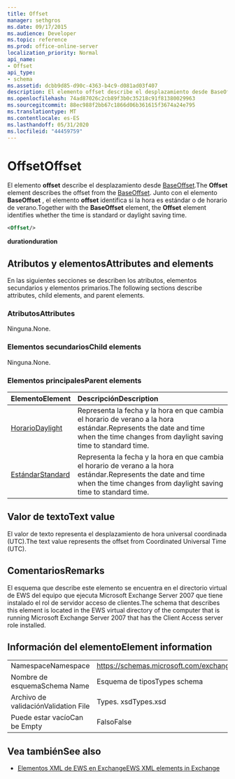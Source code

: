 ```yaml
---
title: Offset
manager: sethgros
ms.date: 09/17/2015
ms.audience: Developer
ms.topic: reference
ms.prod: office-online-server
localization_priority: Normal
api_name:
- Offset
api_type:
- schema
ms.assetid: dcbb9d85-d90c-4363-b4c9-d081ad03f407
description: El elemento offset describe el desplazamiento desde BaseOffset. Junto con el elemento BaseOffset, el elemento offset identifica si la hora es estándar o de horario de verano.
ms.openlocfilehash: 74ad87026c2cb89f3b0c35218c91f81380029963
ms.sourcegitcommit: 88ec988f2bb67c1866d06b361615f3674a24e795
ms.translationtype: MT
ms.contentlocale: es-ES
ms.lasthandoff: 05/31/2020
ms.locfileid: "44459759"
---
```

# <a name="offset"></a><span data-ttu-id="3d207-104">Offset</span><span class="sxs-lookup"><span data-stu-id="3d207-104">Offset</span></span>

<span data-ttu-id="3d207-105">El elemento **offset** describe el desplazamiento desde [BaseOffset](baseoffset.md).</span><span class="sxs-lookup"><span data-stu-id="3d207-105">The **Offset** element describes the offset from the [BaseOffset](baseoffset.md).</span></span> <span data-ttu-id="3d207-106">Junto con el elemento **BaseOffset** , el elemento **offset** identifica si la hora es estándar o de horario de verano.</span><span class="sxs-lookup"><span data-stu-id="3d207-106">Together with the **BaseOffset** element, the **Offset** element identifies whether the time is standard or daylight saving time.</span></span> 
  
```xml
<Offset/>
```

 <span data-ttu-id="3d207-107">**duration**</span><span class="sxs-lookup"><span data-stu-id="3d207-107">**duration**</span></span>
## <a name="attributes-and-elements"></a><span data-ttu-id="3d207-108">Atributos y elementos</span><span class="sxs-lookup"><span data-stu-id="3d207-108">Attributes and elements</span></span>

<span data-ttu-id="3d207-109">En las siguientes secciones se describen los atributos, elementos secundarios y elementos primarios.</span><span class="sxs-lookup"><span data-stu-id="3d207-109">The following sections describe attributes, child elements, and parent elements.</span></span>
  
### <a name="attributes"></a><span data-ttu-id="3d207-110">Atributos</span><span class="sxs-lookup"><span data-stu-id="3d207-110">Attributes</span></span>

<span data-ttu-id="3d207-111">Ninguna.</span><span class="sxs-lookup"><span data-stu-id="3d207-111">None.</span></span>
  
### <a name="child-elements"></a><span data-ttu-id="3d207-112">Elementos secundarios</span><span class="sxs-lookup"><span data-stu-id="3d207-112">Child elements</span></span>

<span data-ttu-id="3d207-113">Ninguna.</span><span class="sxs-lookup"><span data-stu-id="3d207-113">None.</span></span>
  
### <a name="parent-elements"></a><span data-ttu-id="3d207-114">Elementos principales</span><span class="sxs-lookup"><span data-stu-id="3d207-114">Parent elements</span></span>

|<span data-ttu-id="3d207-115">**Elemento**</span><span class="sxs-lookup"><span data-stu-id="3d207-115">**Element**</span></span>|<span data-ttu-id="3d207-116">**Descripción**</span><span class="sxs-lookup"><span data-stu-id="3d207-116">**Description**</span></span>|
|:-----|:-----|
|[<span data-ttu-id="3d207-117">Horario</span><span class="sxs-lookup"><span data-stu-id="3d207-117">Daylight</span></span>](daylight.md) <br/> |<span data-ttu-id="3d207-118">Representa la fecha y la hora en que cambia el horario de verano a la hora estándar.</span><span class="sxs-lookup"><span data-stu-id="3d207-118">Represents the date and time when the time changes from daylight saving time to standard time.</span></span>  <br/> |
|[<span data-ttu-id="3d207-119">Estándar</span><span class="sxs-lookup"><span data-stu-id="3d207-119">Standard</span></span>](standard.md) <br/> |<span data-ttu-id="3d207-120">Representa la fecha y la hora en que cambia el horario de verano a la hora estándar.</span><span class="sxs-lookup"><span data-stu-id="3d207-120">Represents the date and time when the time changes from daylight saving time to standard time.</span></span>  <br/> |
   
## <a name="text-value"></a><span data-ttu-id="3d207-121">Valor de texto</span><span class="sxs-lookup"><span data-stu-id="3d207-121">Text value</span></span>

<span data-ttu-id="3d207-122">El valor de texto representa el desplazamiento de hora universal coordinada (UTC).</span><span class="sxs-lookup"><span data-stu-id="3d207-122">The text value represents the offset from Coordinated Universal Time (UTC).</span></span>
  
## <a name="remarks"></a><span data-ttu-id="3d207-123">Comentarios</span><span class="sxs-lookup"><span data-stu-id="3d207-123">Remarks</span></span>

<span data-ttu-id="3d207-124">El esquema que describe este elemento se encuentra en el directorio virtual de EWS del equipo que ejecuta Microsoft Exchange Server 2007 que tiene instalado el rol de servidor acceso de clientes.</span><span class="sxs-lookup"><span data-stu-id="3d207-124">The schema that describes this element is located in the EWS virtual directory of the computer that is running Microsoft Exchange Server 2007 that has the Client Access server role installed.</span></span>
  
## <a name="element-information"></a><span data-ttu-id="3d207-125">Información del elemento</span><span class="sxs-lookup"><span data-stu-id="3d207-125">Element information</span></span>

|||
|:-----|:-----|
|<span data-ttu-id="3d207-126">Namespace</span><span class="sxs-lookup"><span data-stu-id="3d207-126">Namespace</span></span>  <br/> |https://schemas.microsoft.com/exchange/services/2006/types  <br/> |
|<span data-ttu-id="3d207-127">Nombre de esquema</span><span class="sxs-lookup"><span data-stu-id="3d207-127">Schema Name</span></span>  <br/> |<span data-ttu-id="3d207-128">Esquema de tipos</span><span class="sxs-lookup"><span data-stu-id="3d207-128">Types schema</span></span>  <br/> |
|<span data-ttu-id="3d207-129">Archivo de validación</span><span class="sxs-lookup"><span data-stu-id="3d207-129">Validation File</span></span>  <br/> |<span data-ttu-id="3d207-130">Types. xsd</span><span class="sxs-lookup"><span data-stu-id="3d207-130">Types.xsd</span></span>  <br/> |
|<span data-ttu-id="3d207-131">Puede estar vacío</span><span class="sxs-lookup"><span data-stu-id="3d207-131">Can be Empty</span></span>  <br/> |<span data-ttu-id="3d207-132">Falso</span><span class="sxs-lookup"><span data-stu-id="3d207-132">False</span></span>  <br/> |
   
## <a name="see-also"></a><span data-ttu-id="3d207-133">Vea también</span><span class="sxs-lookup"><span data-stu-id="3d207-133">See also</span></span>



- [<span data-ttu-id="3d207-134">Elementos XML de EWS en Exchange</span><span class="sxs-lookup"><span data-stu-id="3d207-134">EWS XML elements in Exchange</span></span>](ews-xml-elements-in-exchange.md)

